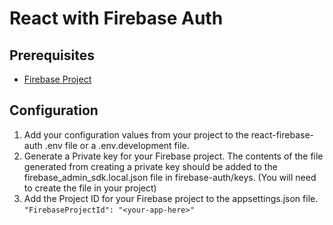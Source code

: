# React with Firebase Auth

## Prerequisites
* [Firebase Project](https://console.firebase.google.com/)

## Configuration
1. Add your configuration values from your project to the react-firebase-auth .env file or a .env.development file.
2. Generate a Private key for your Firebase project. The contents of the file generated from creating a private key should be added to the firebase_admin_sdk.local.json file in firebase-auth/keys. (You will need to create the file in your project)
3. Add the Project ID for your Firebase project to the appsettings.json file. `"FirebaseProjectId": "<your-app-here>"`
